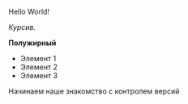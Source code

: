 Hello World!

*Курсив.*

**Полужирный**

* Элемент 1
* Элемент 2
* Элемент 3


Начинаем наше знакомство с 
контролем версий